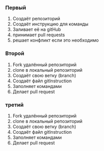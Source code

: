 ### Первый
1. Создаёт репозиторий
2. Создаёт инструкцию для команды
3. Заливает её на gitHub
4. принимает pull requests
5. решает конфликт если это необходимо

### Второй
1. Fork  удалённый репозиторий
2. clone  в локальный репозиторий
3. Создаёт свою ветку (branch)
4. Создаёт файл gitInstruction
5. Заполняет командами
6. Делает pull request

### третий
1. Fork  удалённый репозиторий
2. clone  в локальный репозиторий
3. Создаёт свою ветку (branch)
4. Создаёт файл gitInstruction
5. Заполняет командами
6. Делает pull request